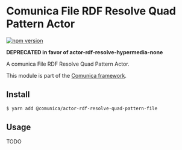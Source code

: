 # Comunica File RDF Resolve Quad Pattern Actor

[![npm version](https://badge.fury.io/js/%40comunica%2Factor-rdf-resolve-quad-pattern-file.svg)](https://www.npmjs.com/package/@comunica/actor-rdf-resolve-quad-pattern-file)

**DEPRECATED in favor of actor-rdf-resolve-hypermedia-none**

A comunica File RDF Resolve Quad Pattern Actor.

This module is part of the [Comunica framework](https://github.com/comunica/comunica).

## Install

```bash
$ yarn add @comunica/actor-rdf-resolve-quad-pattern-file
```

## Usage

TODO

